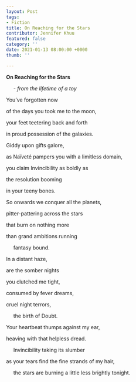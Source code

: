 ```yaml
---
layout: Post
tags:
- Fiction
title: On Reaching for the Stars
contributor: Jennifer Khuu
featured: false
category: ''
date: 2021-01-13 08:00:00 +0000
thumb: ''

---
```

**On Reaching for the Stars**

     - _from the lifetime of a toy_

You’ve forgotten now

of the days you took me to the moon,

your feet teetering back and forth

in proud possession of the galaxies.

Giddy upon gifts galore,

as Naïveté pampers you with a limitless domain,

you claim Invincibility as boldly as

the resolution booming

in your teeny bones.

So onwards we conquer all the planets,

pitter-pattering across the stars

that burn on nothing more

than grand ambitions running

&nbsp;&nbsp;&nbsp;&nbsp;&nbsp;fantasy bound.

In a distant haze,

are the somber nights

you clutched me tight,

consumed by fever dreams,

cruel night terrors,

     the birth of Doubt.

Your heartbeat thumps against my ear,

heaving with that helpless dread.

     Invincibility taking its slumber

as your tears find the fine strands of my hair,

     the stars are burning a little less brightly tonight.